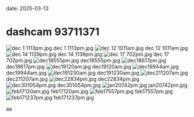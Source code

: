 date: 2025-03-13

# dashcam 93711371

![dec 1 1113pm.jpg](/notes/images/dec11113pm.jpg)
dec 1 1113pm.jpg
![dec 12 1011am.jpg](/notes/images/dec121011am.jpg)
dec 12 1011am.jpg
![dec 14 1139pm.jpg](/notes/images/dec141139pm.jpg)
dec 14 1139pm.jpg
![dec 17 702pm.jpg](/notes/images/dec17702pm.jpg)
dec 17 702pm.jpg
![dec18555pm.jpg](/notes/images/dec18555pm.jpg)
dec18555pm.jpg
![dec18617pm.jpg](/notes/images/dec18617pm.jpg)
dec18617pm.jpg
![dec19120am.jpg](/notes/images/dec19120am.jpg)
dec19120am.jpg
![dec19944am.jpg](/notes/images/dec19944am.jpg)
dec19944am.jpg
![dec191230am.jpg](/notes/images/dec191230am.jpg)
dec191230am.jpg
![dec211207am.jpg](/notes/images/dec211207am.jpg)
dec211207am.jpg
![dec22834pm.jpg](/notes/images/dec22834pm.jpg)
dec22834pm.jpg
![dec301054pm.jpg](/notes/images/dec301054pm.jpg)
dec301054pm.jpg
![jan20742pm.jpg](/notes/images/jan20742pm.jpg)
jan20742pm.jpg
![feb17120am.jpg](/notes/images/feb17120am.jpg)
feb17120am.jpg
![feb17557pm.jpg](/notes/images/feb17557pm.jpg)
feb17557pm.jpg
![feb171237pm.jpg](/notes/images/feb171237pm.jpg)
feb171237pm.jpg

aa